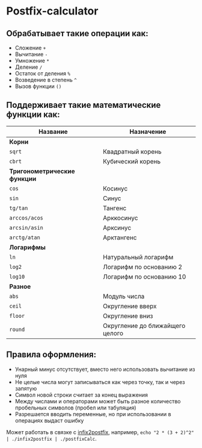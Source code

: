 # Postfix-calculator
## Обрабатывает такие операции как:
- Сложение `+`
- Вычитание `-`
- Умножение `*`
- Деление `/`
- Остаток от деления `%`
- Возведение в степень `^`
- Вызов функции `()`

## Поддерживает такие математические функции как:
| Название                   | Назначение                      |
| -------------------------- | ------------------------------- |
| <b>Корни</b>               |                                 |
| `sqrt`                     | Квадратный корень               |
| `cbrt`                     | Кубический корень               |
| <b>Тригонометрические функции</b> |                          |
| `cos`                      | Косинус                         |
| `sin`                      | Синус                           |
| `tg/tan`                   | Тангенс                         |
| `arccos/acos`              | Арккосинус                      |
| `arcsin/asin`              | Арксинус                        |
| `arctg/atan`               | Арктангенс                      |
| <b>Логарифмы</b>           |                                 |
| `ln`                       | Натуральный логарифм            |
| `log2`                     | Логарифм по основанию 2         |
| `log10`                    | Логарифм по основанию 10        |
| <b>Разное</b>              |                                 |
| `abs`                      | Модуль числа                    |
| `ceil`                     | Округление вверх                |
| `floor`                    | Округление вниз                 |
| `round`                    | Округление до ближайщего целого |

## Правила оформления:
- Унарный минус отсутствует, вместо него использовать вычитание из нуля
- Не целые числа могут записываться как через точку, так и через запятую
- Символ новой строки считает за конец выражения
- Между числами и операторами может быть разное количество пробельных символов (пробел или табуляция)
- Разрешается вводить переменные, но при использовании в операциях выдаст ошибку

Может работать в связке с [infix2postfix](https://github.com/evgenyPro/Infix2postfix), например, `echo "2 * (3 + 2)^2" | ./infix2postfix | ./postfixCalc`.
